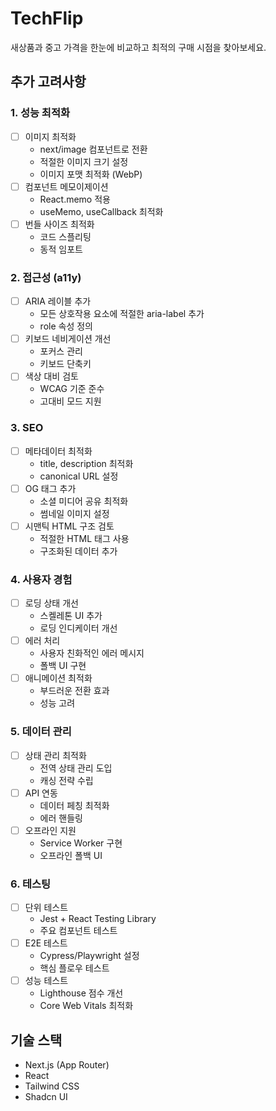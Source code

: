 # TechFlip

새상품과 중고 가격을 한눈에 비교하고 최적의 구매 시점을 찾아보세요.

## 추가 고려사항

### 1. 성능 최적화

- [ ] 이미지 최적화
  - next/image 컴포넌트로 전환
  - 적절한 이미지 크기 설정
  - 이미지 포맷 최적화 (WebP)
- [ ] 컴포넌트 메모이제이션
  - React.memo 적용
  - useMemo, useCallback 최적화
- [ ] 번들 사이즈 최적화
  - 코드 스플리팅
  - 동적 임포트

### 2. 접근성 (a11y)

- [ ] ARIA 레이블 추가
  - 모든 상호작용 요소에 적절한 aria-label 추가
  - role 속성 정의
- [ ] 키보드 네비게이션 개선
  - 포커스 관리
  - 키보드 단축키
- [ ] 색상 대비 검토
  - WCAG 기준 준수
  - 고대비 모드 지원

### 3. SEO

- [ ] 메타데이터 최적화
  - title, description 최적화
  - canonical URL 설정
- [ ] OG 태그 추가
  - 소셜 미디어 공유 최적화
  - 썸네일 이미지 설정
- [ ] 시맨틱 HTML 구조 검토
  - 적절한 HTML 태그 사용
  - 구조화된 데이터 추가

### 4. 사용자 경험

- [ ] 로딩 상태 개선
  - 스켈레톤 UI 추가
  - 로딩 인디케이터 개선
- [ ] 에러 처리
  - 사용자 친화적인 에러 메시지
  - 폴백 UI 구현
- [ ] 애니메이션 최적화
  - 부드러운 전환 효과
  - 성능 고려

### 5. 데이터 관리

- [ ] 상태 관리 최적화
  - 전역 상태 관리 도입
  - 캐싱 전략 수립
- [ ] API 연동
  - 데이터 페칭 최적화
  - 에러 핸들링
- [ ] 오프라인 지원
  - Service Worker 구현
  - 오프라인 폴백 UI

### 6. 테스팅

- [ ] 단위 테스트
  - Jest + React Testing Library
  - 주요 컴포넌트 테스트
- [ ] E2E 테스트
  - Cypress/Playwright 설정
  - 핵심 플로우 테스트
- [ ] 성능 테스트
  - Lighthouse 점수 개선
  - Core Web Vitals 최적화

## 기술 스택

- Next.js (App Router)
- React
- Tailwind CSS
- Shadcn UI
